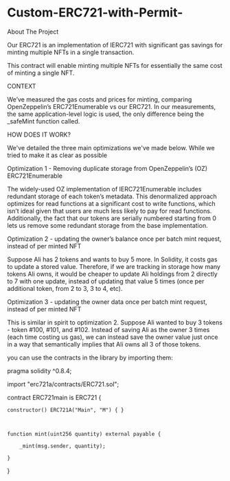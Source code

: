 # Custom-ERC721-with-Permit-
About The Project 

 

Our ERC721 is an implementation of IERC721 with significant gas savings for minting multiple NFTs in a single transaction. 

This contract will enable minting multiple NFTs for essentially the same cost of minting a single NFT. 

CONTEXT 

We’ve measured the gas costs and prices for minting, comparing OpenZeppelin’s ERC721Enumerable vs our ERC721. In our measurements, the same application-level logic is used, the only difference being the _safeMint function called. 

 

HOW DOES IT WORK? 

We've detailed the three main optimizations we've made below. While we tried to make it as clear as possible  

 

Optimization 1 - Removing duplicate storage from OpenZeppelin’s (OZ) ERC721Enumerable 

 

The widely-used OZ implementation of IERC721Enumerable includes redundant storage of each token’s metadata. This denormalized approach optimizes for read functions at a significant cost to write functions, which isn’t ideal given that users are much less likely to pay for read functions. Additionally, the fact that our tokens are serially numbered starting from 0 lets us remove some redundant storage from the base implementation. 

 

Optimization 2 - updating the owner’s balance once per batch mint request, instead of per minted NFT 

 

Suppose Ali has 2 tokens and wants to buy 5 more. In Solidity, it costs gas to update a stored value. Therefore, if we are tracking in storage how many tokens Ali owns, it would be cheaper to update Ali holdings from 2 directly to 7 with one update, instead of updating that value 5 times (once per additional token, from 2 to 3, 3 to 4, etc). 

 

Optimization 3 - updating the owner data once per batch mint request, instead of per minted NFT 

 

This is similar in spirit to optimization 2. Suppose Ali wanted to buy 3 tokens - token #100, #101, and #102. Instead of saving Ali as the owner 3 times (each time costing us gas), we can instead save the owner value just once in a way that semantically implies that Ali owns all 3 of those tokens. 

 

you can use the contracts in the library by importing them: 

pragma solidity ^0.8.4; 

import "erc721a/contracts/ERC721.sol"; 

contract ERC721main is ERC721 { 

    constructor() ERC721A("Main", "M") { } 

 

    function mint(uint256 quantity) external payable { 

        _mint(msg.sender, quantity); 

    } 

} 
